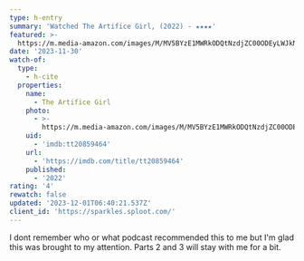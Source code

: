 ```yaml
---
type: h-entry
summary: 'Watched The Artifice Girl, (2022) - ★★★★'
featured: >-
  https://m.media-amazon.com/images/M/MV5BYzE1MWRkODQtNzdjZC00ODEyLWJkNDMtYzFiZjljNDIwNzRkXkEyXkFqcGdeQXVyMzQwMTY2Nzk@._V1_SX300.jpg
date: '2023-11-30'
watch-of:
  type:
    - h-cite
  properties:
    name:
      - The Artifice Girl
    photo:
      - >-
        https://m.media-amazon.com/images/M/MV5BYzE1MWRkODQtNzdjZC00ODEyLWJkNDMtYzFiZjljNDIwNzRkXkEyXkFqcGdeQXVyMzQwMTY2Nzk@._V1_SX300.jpg
    uid:
      - 'imdb:tt20859464'
    url:
      - 'https://imdb.com/title/tt20859464'
    published:
      - '2022'
rating: '4'
rewatch: false
updated: '2023-12-01T06:40:21.537Z'
client_id: 'https://sparkles.sploot.com/'
---
```

I dont remember who or what podcast recommended this to me but I'm glad this was brought to my attention. Parts 2 and 3 will stay with me for a bit.
